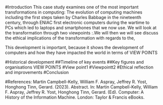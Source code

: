 #Introduction
This case study examines one of the most important transformations in computing: The evolution of computing machines including the first steps taken by Charles Babbage in the nineteenth century,  through ENIAC first electronic computers during the wartime to PCs which led to laptops and smartphones that we now use.
We will look at the transformation through two viewpoints :.We will then we will see discuss the ethical implications of the transformation with regards to the, 

This development is important, because it shows the development of computers and how they have impacted  the world in terms of VIEW POINTS


#Historical development
##Timeline of key events
##Key figures and organisations
VIEW POINTS
#View point1
#Viewpointt2
#Ethical reflection and improvements
#Conclusion

#References:
Martin Campbell-Kelly, William F. Aspray, Jeffrey R. Yost, Honghong Tinn, Gerard. (2023). Abstract. In: Martin Campbell-Kelly, William F. Aspray, Jeffrey R. Yost, Honghong Tinn, Gerard. (Ed). Computer: A History of the Information Machine. London: Taylor & Francis eBooks. 
